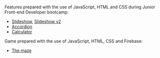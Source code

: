 Features prepared with the use of JavaScript, HTML and CSS during Junior Front-end Developer bootcamp:
* [Slideshow](slideshow/index.html), [Slideshow v2](slideshow_v02/index.html)
* [Accordion](accordion/index.html)
* [Calculator](calculator/index.html)

Game prepared with the use of JavaScript, HTML, CSS and Firebase:
* [The maze](maze/index.html)


